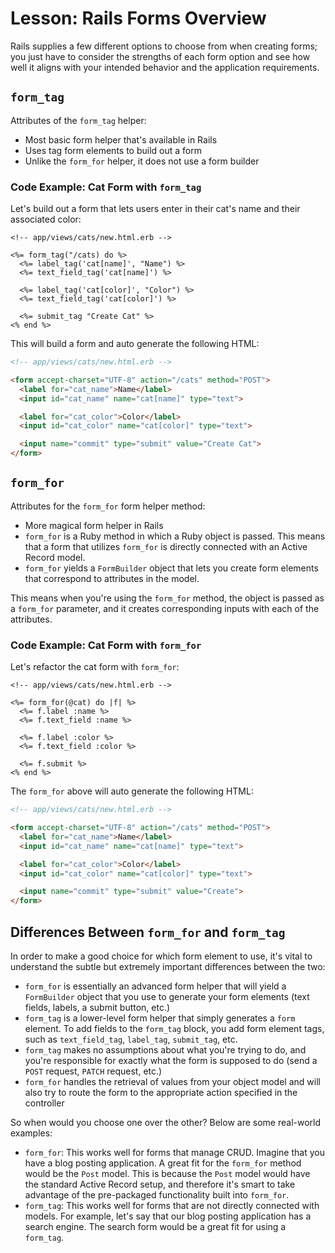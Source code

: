 # Lesson: Rails Forms Overview

Rails supplies a few different options to choose from when creating forms; you just have to consider the strengths of each form option and see how well it aligns with your intended behavior and the application requirements.

## `form_tag`

Attributes of the `form_tag` helper:

- Most basic form helper that's available in Rails
- Uses tag form elements to build out a form
- Unlike the `form_for` helper, it does not use a form builder

### Code Example: Cat Form with `form_tag`

Let's build out a form that lets users enter in their cat's name and their associated color:

```erb
<!-- app/views/cats/new.html.erb -->

<%= form_tag("/cats) do %>
  <%= label_tag('cat[name]', "Name") %>
  <%= text_field_tag('cat[name]') %>

  <%= label_tag('cat[color]', "Color") %>
  <%= text_field_tag('cat[color]') %>

  <%= submit_tag "Create Cat" %>
<% end %>
```

This will build a form and auto generate the following HTML:

```html
<!-- app/views/cats/new.html.erb -->

<form accept-charset="UTF-8" action="/cats" method="POST">
  <label for="cat_name">Name</label>
  <input id="cat_name" name="cat[name]" type="text">

  <label for="cat_color">Color</label>
  <input id="cat_color" name="cat[color]" type="text">

  <input name="commit" type="submit" value="Create Cat">
</form>
```

## `form_for`

Attributes for the `form_for` form helper method:

- More magical form helper in Rails
- `form_for` is a Ruby method in which a Ruby object is passed. This means that a form that utilizes `form_for` is directly connected with an Active Record model.
- `form_for` yields a `FormBuilder` object that lets you create form elements that correspond to attributes in the model.

This means when you're using the `form_for` method, the object is passed as a `form_for` parameter, and it creates corresponding inputs with each of the attributes.

### Code Example: Cat Form with `form_for`

Let's refactor the cat form with `form_for`:

```erb
<!-- app/views/cats/new.html.erb -->

<%= form_for(@cat) do |f| %>
  <%= f.label :name %>
  <%= f.text_field :name %>

  <%= f.label :color %>
  <%= f.text_field :color %>

  <%= f.submit %>
<% end %>
```

The `form_for` above will auto generate the following HTML:

```html
<!-- app/views/cats/new.html.erb -->

<form accept-charset="UTF-8" action="/cats" method="POST">
  <label for="cat_name">Name</label>
  <input id="cat_name" name="cat[name]" type="text">

  <label for="cat_color">Color</label>
  <input id="cat_color" name="cat[color]" type="text">

  <input name="commit" type="submit" value="Create">
</form>
```

## Differences Between `form_for` and `form_tag`

In order to make a good choice for which form element to use, it's vital to understand the subtle but extremely important differences between the two:

- `form_for` is essentially an advanced form helper that will yield a `FormBuilder` object that you use to generate your form elements (text fields, labels, a submit button, etc.)
- `form_tag` is a lower-level form helper that simply generates a `form` element. To add fields to the `form_tag` block, you add form element tags, such as `text_field_tag`, `label_tag`, `submit_tag`, etc.
- `form_tag` makes no assumptions about what you're trying to do, and you're responsible for exactly what the form is supposed to do (send a `POST` request, `PATCH` request, etc.)
- `form_for` handles the retrieval of values from your object model and will also try to route the form to the appropriate action specified in the controller

So when would you choose one over the other? Below are some real-world examples:

- `form_for`: This works well for forms that manage CRUD. Imagine that you have a blog posting application. A great fit for the `form_for` method would be the `Post` model. This is because the `Post` model would have the standard Active Record setup, and therefore it's smart to take advantage of the pre-packaged functionality built into `form_for`.
- `form_tag`: This works well for forms that are not directly connected with models. For example, let's say that our blog posting application has a search engine. The search form would be a great fit for using a `form_tag`.